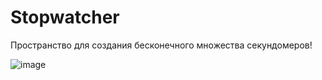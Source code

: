 # Stopwatcher

Пространство для создания бесконечного множества секундомеров!

![image](https://user-images.githubusercontent.com/55912590/227626231-cde89c26-93f5-4b0e-a894-dc12145c3937.png)
